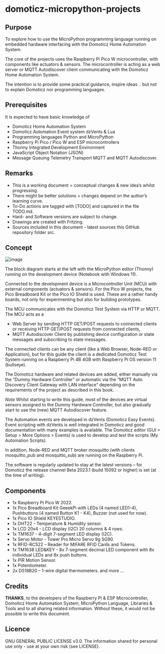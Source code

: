 # domoticz-micropython-projects

## Purpose
To explore how to use the MicroPython programming language running on embedded hardware interfacing with the Domoticz Home Automation System.

The core of the projects uses the Raspberry Pi Pico W microcontroller, with components like actuators & sensors.
The microcontroller is acting as a web server or MQTT Autodiscover client communicating with the Domoticz Home Automation System.

The intention is to provide some practical guidance, inspire ideas .. but not to explain Domoticz nor programming languages.

## Prerequisites
It is expected to have basic knowledge of 
* Domoticz Home Automation System
* Domoticz Automation Event system dzVents & Lua
* Programming languages Python and MicroPython
* Raspberry Pi Pico / Pico W and ESP microcontrollers
* Thonny Integrated Development Environment
* JavaScript Object Notation (JSON)
* Message Queuing Telemetry Transport MQTT and MQTT Autodiscover.

## Remarks
* This is a working document = conceptual changes & new idea’s whilst progressing.
* There might be better solutions = changes depend on the author’s learning curve.
* To-Do actions are tagged with [TODO] and captured in the file TODO.md.
* Hard- and Software versions are subject to change.
* Drawings are created with Fritzing.
* Sources included in this document - latest sources this GitHub repository folder src.

## Concept
![image](https://user-images.githubusercontent.com/47274144/234501616-22edc8e4-43ed-4669-8625-d52e6e05d669.png)

The block diagram starts at the left with the MicroPython editor (Thonny) running on the development device (Notebook with Windows 11).

Connected to the development device is a Microcontroller Unit (MCU) with external components (actuators & sensors).
For the Pico W projects, the Pico Breadboard Kit or the Pico IO Shield is used. These are a rather handy boards, not only for experimenting but also for building prototypes.

The MCU communicates with the Domoticz Test System via HTTP or MQTT.
The MCU acts as a
*	Web Server by sending HTTP GET/POST requests to connected clients or receiving HTTP GET/POST requests from connected clients,
*	MQTT Autodiscover Client by publishing device configuration or state messages and subscribing to state messages.

The connected clients can be any client (like a Web Browser, Node-RED or Application), but for this guide the client is a dedicated Domoticz Test System running on a Raspberry Pi 4B 4GB with Raspberry Pi OS version 11 (bullseye).

The Domoticz hardware and related devices are added, either manually via the “Dummy Hardware Controller” or automatic via the “MQTT Auto Discovery Client Gateway with LAN interface” depending on the requirements of the project as described in this book.

_Note_
Whilst starting to write this guide, most of the devices are virtual sensors assigned to the Dummy Hardware Controller, but also gradually start to use the (new) MQTT Autodiscover feature.

The Automation events are developed in dzVents (Domoticz Easy Events).
Event scripting with dzVents is well integrated in Domoticz and good documentation with many examples is available.
The Domoticz editor (GUI > Setup > More Options > Events) is used to develop and test the scripts (My Automation Scripts).

In addition, Node-RED and MQTT broker mosquitto (with clients mosquitto_pub and mosquitto_sub) are running on the Raspberry Pi.

The software is regularly updated to stay at the latest versions – for Domoticz the release channel Beta 2023.1 (build 15092 or higher) is set (at the time of writing).

## Components
* 1x Raspberry Pi Pico W 2022.
* 1x Pico Breadboard Kit GeeekPi with LEDs (4 named LED1-4), Pushbuttons (4 named Button K1 - K4), Buzzer (not used for now).
* 1x Pico IO Shield KEYESTUDIO.
* 1x DHT22 - Temperature & Humidity sensor.
* 1x LCD 20x4 - LCD display (I2C) 20 columns & 4 rows.
* 1x TM1637 - 4-digit 7-segment LED display (I2C).
* 1x Servo Motor - Tower Pro Micro Servo 9g SG90.
* 1x RFID-RC522 – Reader for MIFARE RFID Cards and Tokens.
* 1x TM1638 LED&KEY - 8x 7-segment decimal LED component with 8x individual LEDs and 8x push buttons.
* 1x PIR Motion Sensor.
* 1x Potentiometer.
* 2x DS18B20 –  1-wire digital thermometers.
and more …

## Credits
**THANKS**, to the developers of the Raspberry Pi & ESP Microcontroller, Domoticz Home Automation System, MicroPython Language, Libraries & Tools and to all sharing related information. Without these, it would not be possible to write this document.

## Licence
GNU GENERAL PUBLIC LICENSE v3.0.
The information shared for personal use only - use at your own risk (see LICENSE).

